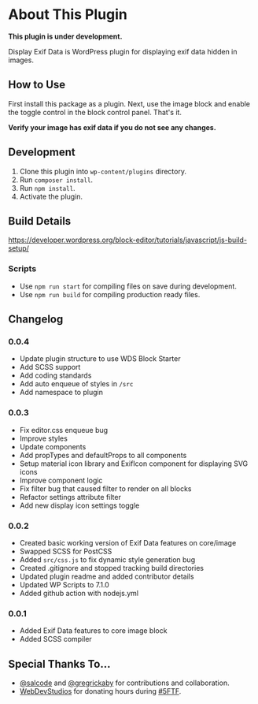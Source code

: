 
# About This Plugin
**This plugin is under development.**

Display Exif Data is WordPress plugin for displaying exif data hidden in images.

## How to Use
First install this package as a plugin. Next, use the image block and enable the toggle control in the block control panel. That's it.

**Verify your image has exif data if you do not see any changes.**

## Development
1. Clone this plugin into `wp-content/plugins` directory.
2. Run `composer install`.
3. Run `npm install`.
4. Activate the plugin.

## Build Details
https://developer.wordpress.org/block-editor/tutorials/javascript/js-build-setup/

### Scripts
- Use `npm run start` for compiling files on save during development.
- Use `npm run build` for compiling production ready files.

## Changelog

### 0.0.4
- Update plugin structure to use WDS Block Starter
- Add SCSS support
- Add coding standards
- Add auto enqueue of styles in `/src`
- Add namespace to plugin

### 0.0.3
- Fix editor.css enqueue bug
- Improve styles
- Update components
- Add propTypes and defaultProps to all components
- Setup material icon library and ExifIcon component for displaying SVG icons
- Improve component logic
- Fix filter bug that caused filter to render on all blocks
- Refactor settings attribute filter
- Add new display icon settings toggle

### 0.0.2
- Created basic working version of Exif Data features on core/image
- Swapped SCSS for PostCSS
- Added `src/css.js` to fix dynamic style generation bug
- Created .gitignore and stopped tracking build directories
- Updated plugin readme and added contributor details
- Updated WP Scripts to 7.1.0
- Added github action with nodejs.yml

### 0.0.1
- Added Exif Data features to core image block
- Added SCSS compiler

## Special Thanks To...
- [@salcode](https://github.com/salcode) and [@gregrickaby](https://github.com/gregrickaby) for contributions and collaboration.
- [WebDevStudios](https://webdevstudios.com/) for donating hours during [#5FTF](https://twitter.com/search?q=%235FTF&src=typed_query).